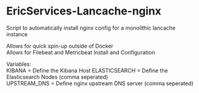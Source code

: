 # EricServices-Lancache-nginx


Script to automatically install nginx config for a monolithic lancache instance

Allows for quick spin-up outside of Docker	
Allows for Filebeat and Metricbeat Install and Configuration	

Variables:	
KIBANA = Define the Kibana Host	
ELASTICSEARCH = Define the Elasticsearch Nodes (comma seperated)	
UPSTREAM_DNS = Define nginx upstream DNS server (comma seperated) 	

